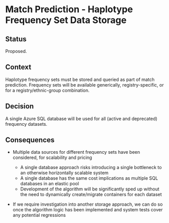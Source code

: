 # Match Prediction - Haplotype Frequency Set Data Storage

## Status

Proposed.

## Context

Haplotype frequency sets must be stored and queried as part of match prediction.
Frequency sets will be available generically, registry-specific, or for a registry/ethnic-group combination. 

## Decision

A single Azure SQL database will be used for all (active and deprecated) frequency datasets.

## Consequences

- Multiple data sources for different frequency sets have been considered, for scalability and pricing
    - A single database approach risks introducing a single bottleneck to an otherwise horizontally scalable system
    - A single database has the same cost implications as multiple SQL databases in an elastic pool
    - Development of the algorithm will be significantly sped up without the need to dynamically create/migrate containers for
    each dataset
    
- If we require investigation into another storage approach, we can do so once the algorithm logic has been implemented and system tests 
cover any potential regressions   